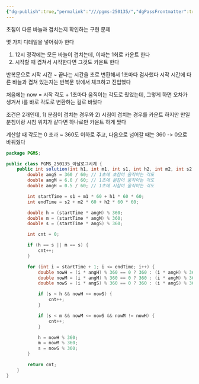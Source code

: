 ```yaml
---
{"dg-publish":true,"permalink":"///pgms-250135/","dgPassFrontmatter":true}
---
```



초침이 다른 바늘과 겹치는지 확인하는 구현 문제

몇 가지 디테일을 넣어줘야 한다

1) 12시 정각에는 모든 바늘이 겹치는데, 이때는 1회로 카운트 한다
2) 시작할 때 겹쳐서 시작한다면 그것도 카운트 한다

반복문으로 시작 시간 ~ 끝나는 시간을 초로 변환해서 1초마다 검사했다
시작 시간에 다른 바늘과 겹쳐 있는지는 반복문 밖에서 체크하고 진입했다

처음에는 now = 시작 각도 + 1초마다 움직이는 각도로 줬었는데, 그렇게 하면 오차가 생겨서 i를 바로 각도로 변환하는 걸로 바꿨다

조건은 2개인데, 1) 분침이 겹치는 경우와 2) 시침이 겹치는 경우를 카운트 하지만 만일 분침이랑 시침 위치가 같다면 하나로만 카운트 하게 짰다

계산할 때 각도는 0 초과 ~ 360도 이하로 주고, 다음으로 넘어갈 때는 360 -> 0으로 바꿔줬다

```java
package PGMS;

public class PGMS_250135_아날로그시계 {
    public int solution(int h1, int m1, int s1, int h2, int m2, int s2) {
        double angS = 360 / 60; // 1초에 초침이 움직이는 각도
        double angM = 6.0 / 60; // 1초에 분침이 움직이는 각도
        double angH = 0.5 / 60; // 1초에 시침이 움직이는 각도

        int startTime = s1 + m1 * 60 + h1 * 60 * 60;
        int endTime = s2 + m2 * 60 + h2 * 60 * 60;

        double h = (startTime * angH) % 360;
        double m = (startTime * angM) % 360;
        double s = (startTime * angS) % 360;

        int cnt = 0;

        if (h == s || m == s) {
            cnt++;
        }

        for (int i = startTime + 1; i <= endTime; i++) {
            double nowH = (i * angH) % 360 == 0 ? 360 : (i * angH) % 360;
            double nowM = (i * angM) % 360 == 0 ? 360 : (i * angM) % 360;
            double nowS = (i * angS) % 360 == 0 ? 360 : (i * angS) % 360;

            if (s < h && nowH <= nowS) {
                cnt++;
            }

            if (s < m && nowM <= nowS && nowM != nowH) {
                cnt++;
            }

            h = nowH % 360;
            m = nowM % 360;
            s = nowS % 360;
        }

        return cnt;
    }
}
```